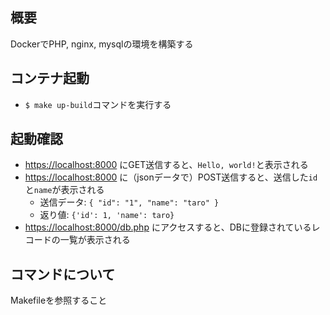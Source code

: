 ## 概要
DockerでPHP, nginx, mysqlの環境を構築する

## コンテナ起動
* `$ make up-build`コマンドを実行する

## 起動確認
* [https://localhost:8000](https://localhost:8000) にGET送信すると、`Hello, world!`と表示される
* [https://localhost:8000](https://localhost:8000) に（jsonデータで）POST送信すると、送信した`id`と`name`が表示される
    * 送信データ: `{ "id": "1", "name": "taro" }`
    * 返り値: `{'id': 1, 'name': taro}`
* [https://localhost:8000/db.php](https://localhost:8000/db.php) にアクセスすると、DBに登録されているレコードの一覧が表示される


## コマンドについて
Makefileを参照すること